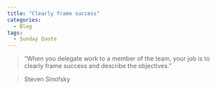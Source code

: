 ```yaml
---
title: "Clearly frame success"
categories:
  - Blog
tags:
  - Sunday Quote
---
```



> “When you delegate work to a member of the team, your job is to clearly frame success and describe the objectives.”

> Steven Sinofsky

